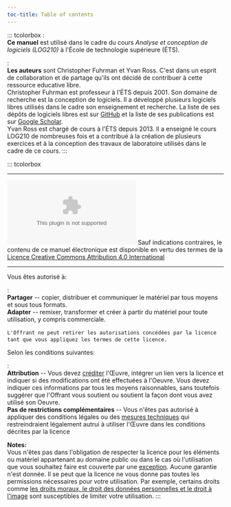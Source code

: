 ```yaml
---
toc-title: Table of contents
---
```


::: tcolorbox
:  \
**Ce manuel** est utilisé dans le cadre du cours *Analyse et conception
de logiciels (LOG210)* à l'École de technologie supérieure (ÉTS).

:  \
**Les auteurs** sont Christopher Fuhrman et Yvan Ross. C'est dans un
esprit de collaboration et de partage qu'ils ont décidé de contribuer à
cette ressource educative libre.\
Christopher Fuhrman est professeur à l'ÉTS depuis 2001. Son domaine de
recherche est la conception de logiciels. Il a développé plusieurs
logiciels libres utilisés dans le cadre son enseignement et recherche.
La liste de ses dépôts de logiciels libres est sur
[GitHub](https://github.com/fuhrmanator) et la liste de ses publications
est sur [Google
Scholar](https://scholar.google.com/citations?user=Qa5SpUwAAAAJ&hl=fr&oi=ao).\
Yvan Ross est chargé de cours à l'ÉTS depuis 2013. Il a enseigné le
cours LOG210 de nombreuses fois et a contribué à la création de
plusieurs exercices et à la conception des travaux de laboratoire
utilisés dans le cadre de ce cours.
:::

::: tcolorbox
  ----------------------- ---------------------------------------------------------------------
  ![](images/CC/by.eps)   Sauf indications contraires, le contenu de ce manuel électronique est
                          disponible en vertu des termes de la [Licence Creative Commons
                          Attribution 4.0
                          International](https://creativecommons.org/licenses/by/4.0/deed.fr)

  ----------------------- ---------------------------------------------------------------------

Vous êtes autorisé à:

:    \
    **Partager** -- copier, distribuer et communiquer le matériel par
    tous moyens et sous tous formats.\
    **Adapter** -- remixer, transformer et créer à partir du matériel
    pour toute utilisation, y compris commerciale.

    L'Offrant ne peut retirer les autorisations concédées par la licence
    tant que vous appliquez les termes de cette licence.

Selon les conditions suivantes:

:    \
    **Attribution** -- Vous devez
    [créditer](https://creativecommons.org/licenses/by/4.0/deed.fr#)
    l'Œuvre, intégrer un lien vers la licence et indiquer si des
    modifications ont été effectuées à l'Oeuvre. Vous devez indiquer ces
    informations par tous les moyens raisonnables, sans toutefois
    suggérer que l'Offrant vous soutient ou soutient la façon dont vous
    avez utilisé son Oeuvre.\
    **Pas de restrictions complémentaires** -- Vous n'êtes pas autorisé
    à appliquer des conditions légales ou des [mesures
    techniques](https://creativecommons.org/licenses/by/4.0/deed.fr#)
    qui restreindraient légalement autrui à utiliser l'Œuvre dans les
    conditions décrites par la licence

**Notes:**\
Vous n'êtes pas dans l'obligation de respecter la licence pour les
éléments ou matériel appartenant au domaine public ou dans le cas où
l'utilisation que vous souhaitez faire est couverte par une
[exception](https://creativecommons.org/licenses/by/4.0/deed.fr#).
Aucune garantie n'est donnée. Il se peut que la licence ne vous donne
pas toutes les permissions nécessaires pour votre utilisation. Par
exemple, certains droits comme [les droits moraux, le droit des données
personnelles et le droit à
l'image](https://creativecommons.org/licenses/by/4.0/deed.fr#) sont
susceptibles de limiter votre utilisation.
:::
